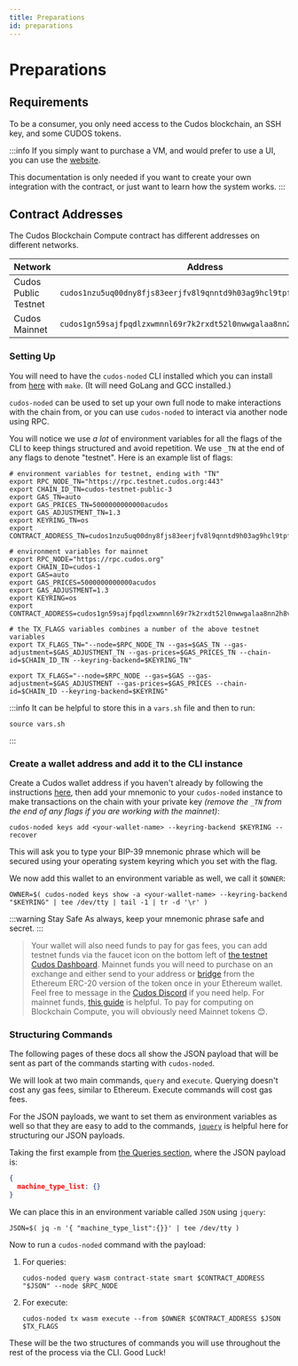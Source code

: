 ```yaml
---
title: Preparations
id: preparations
---
```


# Preparations

## Requirements

To be a consumer, you only need access to the Cudos blockchain, an SSH key, and some CUDOS tokens.

:::info
If you simply want to purchase a VM, and would prefer to use a UI, you can use the [website](https://compute.cudos.org).

This documentation is only needed if you want to create your own integration with the contract, or just want to learn how the system works.
:::

## Contract Addresses

The Cudos Blockchain Compute contract has different addresses on different networks.

Network | Address | Denom
---|---|---
Cudos Public Testnet | `cudos1nzu5uq00dny8fjs83eerjfv8l9qnntd9h03ag9hcl9tpf9upr0fshnafnk` | CUDOS
Cudos Mainnet |`cudos1gn59sajfpqdlzxwmnnl69r7k2rxdt52l0nwwgalaa8nn2h8vrjzss2gz08` | CUDOS

### Setting Up

You will need to have the `cudos-noded` CLI installed which you can install from [here](https://github.com/CudoVentures/cudos-node) with `make`. (It will need GoLang and GCC installed.)

`cudos-noded` can be used to set up your own full node to make interactions with the chain from, or you can use `cudos-noded` to interact via another node using RPC.

You will notice we use *a lot* of environment variables for all the flags of the CLI to keep things structured and avoid repetition. We use `_TN` at the end of any flags to denote "testnet". Here is an example list of flags:

```console
# environment variables for testnet, ending with "TN"
export RPC_NODE_TN="https://rpc.testnet.cudos.org:443"
export CHAIN_ID_TN=cudos-testnet-public-3
export GAS_TN=auto
export GAS_PRICES_TN=5000000000000acudos
export GAS_ADJUSTMENT_TN=1.3
export KEYRING_TN=os
export CONTRACT_ADDRESS_TN=cudos1nzu5uq00dny8fjs83eerjfv8l9qnntd9h03ag9hcl9tpf9upr0fshnafnk

# environment variables for mainnet
export RPC_NODE="https://rpc.cudos.org"
export CHAIN_ID=cudos-1
export GAS=auto
export GAS_PRICES=5000000000000acudos
export GAS_ADJUSTMENT=1.3
export KEYRING=os
export CONTRACT_ADDRESS=cudos1gn59sajfpqdlzxwmnnl69r7k2rxdt52l0nwwgalaa8nn2h8vrjzss2gz08

# the TX_FLAGS variables combines a number of the above testnet variables
export TX_FLAGS_TN="--node=$RPC_NODE_TN --gas=$GAS_TN --gas-adjustment=$GAS_ADJUSTMENT_TN --gas-prices=$GAS_PRICES_TN --chain-id=$CHAIN_ID_TN --keyring-backend=$KEYRING_TN"

export TX_FLAGS="--node=$RPC_NODE --gas=$GAS --gas-adjustment=$GAS_ADJUSTMENT --gas-prices=$GAS_PRICES --chain-id=$CHAIN_ID --keyring-backend=$KEYRING"
```

:::info
It can be helpful to store this in a `vars.sh` file and then to run:

```console
source vars.sh
```

:::

### Create a wallet address and add it to the CLI instance

Create a Cudos wallet address if you haven't already by following the instructions [here](keplr-create.md), then add your mnemonic to your `cudos-noded` instance to make transactions on the chain with your private key *(remove the `_TN` from the end of any flags if you are working with the mainnet)*:

```console
cudos-noded keys add <your-wallet-name> --keyring-backend $KEYRING --recover
```

This will ask you to type your BIP-39 mnemonic phrase which will be secured using your operating system keyring which you set with the flag.

We now add this wallet to an environment variable as well, we call it `$OWNER`:

```console
OWNER=$( cudos-noded keys show -a <your-wallet-name> --keyring-backend "$KEYRING" | tee /dev/tty | tail -1 | tr -d '\r' )
```

:::warning Stay Safe
As always, keep your mnemonic phrase safe and secret.
:::
> Your wallet will also need funds to pay for gas fees, you can add testnet funds via the faucet icon on the bottom left of [the testnet Cudos Dashboard](http://dashboard.testnet.cudos.org/). Mainnet funds you will need to purchase on an exchange and either send to your address or [bridge](https://bridge.cudos.org/) from the Ethereum ERC-20 version of the token once in your Ethereum wallet. Feel free to message in the [Cudos Discord](https://discord.gg/cudos/) if you need help.
For mainnet funds, [this guide](../../../governance/get-tokens/get-tokens.md) is helpful. To pay for computing on Blockchain Compute, you will obviously need Mainnet tokens 😊.

### Structuring Commands

The following pages of these docs all show the JSON payload that will be sent as part of the commands starting with `cudos-noded`.

We will look at two main commands, `query` and `execute`. Querying doesn't cost any gas fees, similar to Ethereum. Execute commands will cost gas fees.

For the JSON payloads, we want to set them as environment variables as well so that they are easy to add to the commands, [`jquery`](https://github.com/jquery/jquery) is helpful here for structuring our JSON payloads.

Taking the first example from [the Queries section](queries.md), where the JSON payload is:

```json
{
  machine_type_list: {}
}
```

We can place this in an environment variable called `JSON` using `jquery`:

```console
JSON=$( jq -n '{ "machine_type_list":{}}' | tee /dev/tty )
```

Now to run a `cudos-noded` command with the payload:

1. For queries:

    ```console
    cudos-noded query wasm contract-state smart $CONTRACT_ADDRESS "$JSON" --node $RPC_NODE
    ```

2. For execute:

    ```console
    cudos-noded tx wasm execute --from $OWNER $CONTRACT_ADDRESS $JSON $TX_FLAGS
    ```

These will be the two structures of commands you will use throughout the rest of the process via the CLI. Good Luck!
